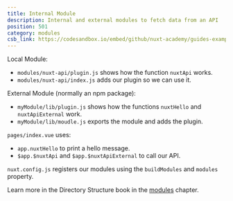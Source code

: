 ```yaml
---
title: Internal Module
description: Internal and external modules to fetch data from an API
position: 501
category: modules
csb_link: https://codesandbox.io/embed/github/nuxt-academy/guides-examples/tree/master/04_directory_structure/10_modules
---
```


<example-intro></example-intro>

Local Module:

- `modules/nuxt-api/plugin.js` shows how the function `nuxtApi` works.
- `modules/nuxt-api/index.js` adds our plugin so we can use it.

External Module (normally an npm package):

- `myModule/lib/plugin.js` shows how the functions `nuxtHello` and `nuxtApiExternal` work.
- `myModule/lib/moudle.js` exports the module and adds the plugin.

`pages/index.vue` uses:

- `app.nuxtHello` to print a hello message.
- `$app.$nuxtApi` and `$app.$nuxtApiExternal` to call our API.

`nuxt.config.js` registers our modules using the `buildModules` and `modules` property.

<base-alert type="next">

Learn more in the Directory Structure book in the [modules](/guides/directory-structure/modules) chapter.

</base-alert>

<code-sandbox :src="csb_link"></code-sandbox>
